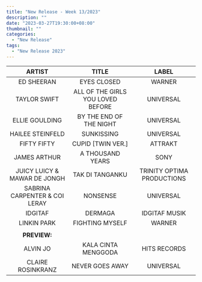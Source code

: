 ```yaml
---
title: "New Release - Week 13/2023"
description: ""
date: "2023-03-27T19:30:00+08:00"
thumbnail: ""
categories:
  - "New Release"
tags:
  - "New Release 2023"
---
```

<!--more-->
|ARTIST|TITLE|LABEL|
|:----:|:----:|:----:|
|ED SHEERAN|EYES CLOSED|WARNER|
|TAYLOR SWIFT|ALL OF THE GIRLS YOU LOVED BEFORE|UNIVERSAL|
|ELLIE GOULDING|BY THE END OF THE NIGHT|UNIVERSAL|
|HAILEE STEINFELD|SUNKISSING|UNIVERSAL|
|FIFTY FIFTY|CUPID [TWIN VER.]|ATTRAKT|
|JAMES ARTHUR|A THOUSAND YEARS|SONY|
|JUICY LUICY & MAWAR DE JONGH|TAK DI TANGANKU|TRINITY OPTIMA PRODUCTIONS|
|SABRINA CARPENTER & COI LERAY|NONSENSE|UNIVERSAL|
|IDGITAF|DERMAGA|IDGITAF MUSIK|
|LINKIN PARK|FIGHTING MYSELF|WARNER|
| | | |
|**PREVIEW:**| | |
|ALVIN JO|KALA CINTA MENGGODA|HITS RECORDS|
|CLAIRE ROSINKRANZ|NEVER GOES AWAY|UNIVERSAL|